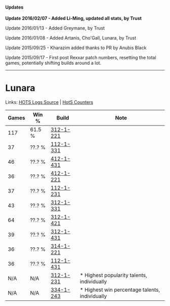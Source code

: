 #### Updates
**Update 2016/02/07 - Added Li-Ming, updated all stats, by Trust**

Update 2016/01/13 - Added Greymane, by Trust

Update 2016/01/08 - Added Artanis, Cho'Gall, Lunara, by Trust

Update 2015/09/25 - Kharazim added thanks to PR by Anubis Black

Update 2015/09/17 - First post Rexxar patch numbers, resetting the total games, potentially shifting builds around a lot.

***

# Lunara

Links: [HOTS Logs Source](https://www.hotslogs.com/Sitewide/HeroDetails?Hero=Lunara) | [HotS Counters](http://hotscounters.com/#/hero/Lunara)

Games  | Win %  | Build     | Note
-----  | -----  | -----     | ----
117    | 61.5 % | [312-1-221](http://www.heroesfire.com/hots/talent-calculator/lunara#o3R5) | 
37     | ??.? % | [112-1-331](http://www.heroesfire.com/hots/talent-calculator/lunara#gRAp) | 
46     | ??.? % | [412-1-431](http://www.heroesfire.com/hots/talent-calculator/lunara#rtdN) | 
36     | ??.? % | [412-1-221](http://www.heroesfire.com/hots/talent-calculator/lunara#rta5) | 
37     | ??.? % | [112-1-231](http://www.heroesfire.com/hots/talent-calculator/lunara#gR9F) | 
43     | ??.? % | [312-1-331](http://www.heroesfire.com/hots/talent-calculator/lunara#o3Sp) | 
64     | ??.? % | [312-1-421](http://www.heroesfire.com/hots/talent-calculator/lunara#o3UD) | 
39     | ??.? % | [312-1-431](http://www.heroesfire.com/hots/talent-calculator/lunara#o3UN) | 
36     | ??.? % | [314-1-221](http://www.heroesfire.com/hots/talent-calculator/lunara#o8Jb) | 
36     | ??.? % | [112-1-431](http://www.heroesfire.com/hots/talent-calculator/lunara#gRCN) | 
N/A    | N/A    | [312-1-231](http://www.heroesfire.com/hots/talent-calculator/lunara#o3RF) | * Highest popularity talents, individually
N/A    | N/A    | [334-1-243](http://www.heroesfire.com/hots/talent-calculator/lunara#ov8x) | * Highest win percentage talents, individually
